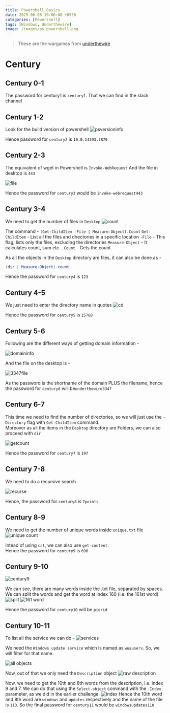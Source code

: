 ```yaml
---
title: Powershell Basics
date: 2025-06-08 10:00:00 +0530
categories: [Powershell]
tags: [Windows, Underthewire]
image: /images/ps_powershell.png
---
```


> These are the wargames from [underthewire](https://underthewire.tech)

# Century

## Century 0-1
The password for century1 is `century1`. That we can find in the slack channel

## Century 1-2
Look for the build version of powershell 
![psversioninfo](/images/ps_psversion.png)

Hence password for `century2` is `10.0.14393.7870`

## Century 2-3
The equivalent of wget in Powershell is `Invoke-WebRequest`
And the file in desktop is `443`

![file](/images/ps_invokeweb.png)

Hence the password for `century3` would be `invoke-webrequest443`

## Century 3-4
We need to get the number of files in `Desktop`
![count](/images/ps_countoffiles.png)

The command - `(Get-ChildItem -File | Measure-Object).Count`
`Get-ChildItem` - List all the files and directories in a specific location
`-File` - This flag, lists only the files, excluding the directories
`Measure-Object` - It calculates count, sum etc.
`.Count` - Gets the count 

As all the objects in the `Desktop` directory are files, it can also be done as - 
```powershell
(dir | Measure-Object).count
```
Hence the password for `century4` is `123`

## Century 4-5
We just need to enter the directory name in quotes 
![cd](/images/ps_canyouopenme.png)

Hence the password for `century5` is `15768`

## Century 5-6
Following are the different ways of getting domain information - 

![domaininfo](/images/ps_domaininfo.png)

And the file on the desktop is - 

![3347file](/images/ps_3347file.png)

As the password is the shortname of the domain PLUS the filename, hence the password for `century6` will be`underthewire3347`

## Century 6-7
This time we need to find the number of directories, so we will just use the `-Directory` flag with `Get-ChildItem` command.<br>
Moreover as all the items in the `Desktop` directory are Folders, we can also proceed with `dir`

![getcount](/images/ps_getcountdir.png)

Hence the password for `century7` is `197`

## Century 7-8
We need to do a recursive search

![recurse](/images/ps_recursivesearch.png)

Hence, the password for `century8` is `7points`


## Century 8-9
We need to get the number of unique words inside `unique.txt` file
![unique count](/images/ps_century8count.png)

Intead of using `cat`, we can also use `get-content`.<br>
Hence the password for `century9` is `696`

## Century 9-10
![century9](/images/ps_century9file.png)

We can see, there are many words inside the .txt file, separated by spaces.<br>
We can split the words and get the word at index 160 (i.e. the 161st word)
![split](/images/ps_splitting.png)
![161 word](/images/ps_century9split.png)

Hence the password for `century10` will be `pierid`

## Century 10-11
To list all the service we can do -
![services](/images/ps_services.png)

We need the `Windows update service` which is named as `wuauserv`. So, we will filter for that name.

![all objects](/images/ps_century10services.png)

Now, out of that we only need the `Description` object
![raw description](/images/ps_rawdescription.png)

Now, we need to get the 10th and 8th words from the description, i.e. index 9 and 7. We can do that using the `Select-object` command with the `-Index` parameter, as we did in the earlier challenge.
![index](/images/ps_index.png)
Hence the 10th word and 8th word are `windows` and `updates` respectively and the name of the file is `110`. So the final password for `century11` would be `windowsupdates110`